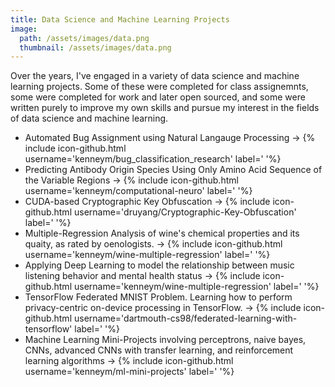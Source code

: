 ```yaml
---
title: Data Science and Machine Learning Projects
image: 
  path: /assets/images/data.png
  thumbnail: /assets/images/data.png
---
```


Over the years, I've engaged in a variety of data science and machine learning projects. Some of these were completed for class assignemnts, some were completed for work and later open sourced, and some were written purely to improve my own skills and pursue my interest in the fields of data science and machine learning.

-  Automated Bug Assignment using Natural Langauge Processing &rarr; {% include icon-github.html username='kenneym/bug_classification_research' label=' '%}
-  Predicting Antibody Origin Species Using Only Amino Acid Sequence of the Variable Regions &rarr; {% include icon-github.html username='kenneym/computational-neuro' label=' '%}
- CUDA-based Cryptographic Key Obfuscation &rarr; {% include icon-github.html username='druyang/Cryptographic-Key-Obfuscation' label=' '%}
- Multiple-Regression Analysis of wine's chemical properties and its quaity, as rated by oenologists. &rarr; {% include icon-github.html username='kenneym/wine-multiple-regression' label=' '%}
- Applying Deep Learning to model the relationship between music listening behavior and mental health status &rarr; {% include icon-github.html username='kenneym/wine-multiple-regression' label=' '%}
- TensorFlow Federated MNIST Problem. Learning how to perform privacy-centric on-device processing in TensorFlow. &rarr; {% include icon-github.html username='dartmouth-cs98/federated-learning-with-tensorflow' label=' '%}
- Machine Learning Mini-Projects involving perceptrons, naive bayes, CNNs, advanced CNNs with transfer learning, and reinforcement learning algorithms &rarr; {% include icon-github.html username='kenneym/ml-mini-projects' label=' '%}

